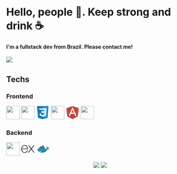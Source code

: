 # **Hello, people** 👋. Keep strong and **drink** ☕ 

#### I'm a fullstack dev from Brazil. Please contact me!

<a href="https://www.linkedin.com/in/joao-pedro-s-santos/">
    <img src="https://img.shields.io/badge/linkedin-%230077B5.svg?&style=for-the-badge&logo=linkedin&logoColor=white" />
</a>

## Techs

### Frontend

<p align="left">
  <img src="https://raw.githubusercontent.com/danielcranney/readme-generator/main/public/icons/skills/javascript-colored.svg" width="36" height="36"/>
  <img src="https://raw.githubusercontent.com/danielcranney/readme-generator/main/public/icons/skills/html5-colored.svg" width="36" height="36"/>
  <img src="https://raw.githubusercontent.com/devicons/devicon/master/icons/css3/css3-original.svg" height="36" width="36">
  <img src="https://cdn.jsdelivr.net/gh/devicons/devicon/icons/typescript/typescript-original.svg" width="36" height="36"/>
  <img src="https://raw.githubusercontent.com/devicons/devicon/master/icons/angularjs/angularjs-plain.svg" width="36" height="36"/>
  <img src="https://cdn.jsdelivr.net/gh/devicons/devicon/icons/react/react-original.svg" width="36" height="36"/>
</p>

### Backend

<p align="left">
  <img src="https://cdn.jsdelivr.net/gh/devicons/devicon/icons/nodejs/nodejs-plain.svg" width="36" height="36"/
  <img src="https://raw.githubusercontent.com/devicons/devicon/master/icons/nestjs/nestjs-plain.svg" width="36" height="36"/>
  <img src="https://raw.githubusercontent.com/devicons/devicon/master/icons/express/express-original.svg" width="36" height="36"/>
  <img src="https://raw.githubusercontent.com/devicons/devicon/master/icons/docker/docker-original.svg" width="36" height="36"/>
</p>

<p align="center">
  <img src="https://github-readme-stats.vercel.app/api?username=thejohnjohn&count_private=true&show_icons=true&theme=darcula&hide_border=true&bg_color=00000000&hide=issues,stars" />
  <img src="https://github-readme-stats.vercel.app/api/top-langs/?username=thejohnjohn&layout=compact&theme=darcula&hide_border=true&bg_color=00000000" />
</p>

